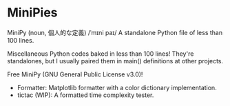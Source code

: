 # MiniPies
MiniPy (noun, 個人的な定義)
/ˈmɪni paɪ/
A standalone Python file of less than 100 lines.

Miscellaneous Python codes baked in less than 100 lines! They're standalones, but I usually
paired them in main() definitions at other projects.

Free MiniPy (GNU General Public License v3.0)!
- Formatter: Matplotlib formatter with a color dictionary implementation.
- tictac (WIP): A formatted time complexity tester.
